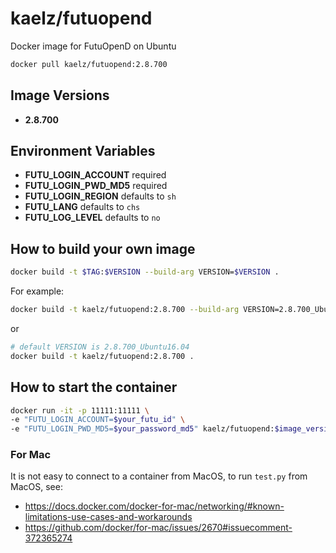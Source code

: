# kaelz/futuopend

Docker image for FutuOpenD on Ubuntu

```sh
docker pull kaelz/futuopend:2.8.700
```

## Image Versions

- **2.8.700**

## Environment Variables

- **FUTU_LOGIN_ACCOUNT** required
- **FUTU_LOGIN_PWD_MD5** required
- **FUTU_LOGIN_REGION** defaults to `sh`
- **FUTU_LANG** defaults to `chs`
- **FUTU_LOG_LEVEL** defaults to `no`

## How to build your own image

```sh
docker build -t $TAG:$VERSION --build-arg VERSION=$VERSION .
```

For example:

```sh
docker build -t kaelz/futuopend:2.8.700 --build-arg VERSION=2.8.700_Ubuntu16.04 .
```

or

```sh
# default VERSION is 2.8.700_Ubuntu16.04
docker build -t kaelz/futuopend:2.8.700 .
```

## How to start the container

```sh
docker run -it -p 11111:11111 \
-e "FUTU_LOGIN_ACCOUNT=$your_futu_id" \
-e "FUTU_LOGIN_PWD_MD5=$your_password_md5" kaelz/futuopend:$image_version
```

### For Mac

It is not easy to connect to a container from MacOS, to run `test.py` from MacOS, see:

- https://docs.docker.com/docker-for-mac/networking/#known-limitations-use-cases-and-workarounds
- https://github.com/docker/for-mac/issues/2670#issuecomment-372365274
